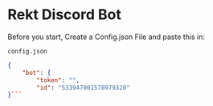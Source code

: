 # Rekt Discord Bot

Before you start, Create a Config.json File and paste this in:


`config.json`
```json
{
    "bot": {
        "token": "",
        "id": "533947001578979328"
}```
